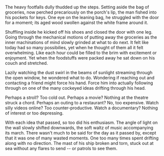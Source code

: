 The heavy footfalls dully thudded up the steps. Setting aside the bag of
groceries, now perched precariously on the porch's lip, the man fished
into his pockets for keys. One eye on the leaning bag, he struggled with
the door for a moment; its aged wood swollen against the white frame
around it.

Shuffling inside he kicked off his shoes and closed the door with one
leg. Going through the mechanical motions of putting away the groceries
as the inner machinations of mind slowly grinded at what to do next. It
felt like today had so many possibilies, yet when he thought of them all
it felt overwhelming. Like each hour could be filled to the brim with
excitement or enjoyment. Yet when the foodstuffs were packed away he
sat down on his couch and stretched. 

Lazily watching the dust swirl in the beams of sunlight streaming
through the open window, he wondered what to do. Wondering if reaching
out and contacting a friend might force his hand. Force him into
actually following through on one of the many cockeyed ideas drifting
through his head. 

Perhaps a stroll? Too cold out. Perhaps a movie? Nothing at the theatre 
struck a chord. Perhaps an outing to a restaurant? No, too expensive. 
Watch silly videos online? Too counter-productive. Watch a documentary?
Nothing of interest or too depressing. 

With each idea that passed, so too did his enthusiasm. The angle of light
on the wall slowly shifted downwards, the soft waltz of music
accompanying its march. There wasn't much to be said for the day as it
passed by, except that it was one of many wasted moments. One too many
times spent drifting along with no direction. The mast of his ship
broken and torn, stuck out at sea without any flares to send -- or
patrols to see them. 


